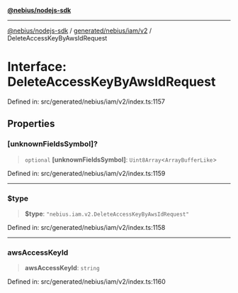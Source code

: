 [**@nebius/nodejs-sdk**](../../../../../README.md)

***

[@nebius/nodejs-sdk](../../../../../README.md) / [generated/nebius/iam/v2](../README.md) / DeleteAccessKeyByAwsIdRequest

# Interface: DeleteAccessKeyByAwsIdRequest

Defined in: src/generated/nebius/iam/v2/index.ts:1157

## Properties

### \[unknownFieldsSymbol\]?

> `optional` **\[unknownFieldsSymbol\]**: `Uint8Array`\<`ArrayBufferLike`\>

Defined in: src/generated/nebius/iam/v2/index.ts:1159

***

### $type

> **$type**: `"nebius.iam.v2.DeleteAccessKeyByAwsIdRequest"`

Defined in: src/generated/nebius/iam/v2/index.ts:1158

***

### awsAccessKeyId

> **awsAccessKeyId**: `string`

Defined in: src/generated/nebius/iam/v2/index.ts:1160
